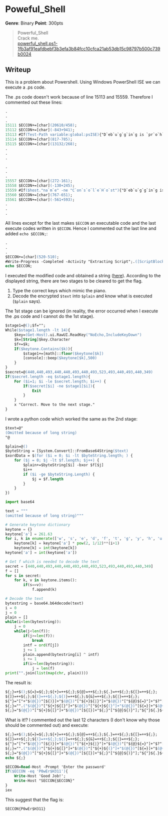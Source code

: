# Poweful_Shell
__Genre__: Binary
__Point__: 300pts

> Powerful_Shell  
> Crack me.  
> [powerful_shell.ps1-1fb3af91eafdbebf3b3efa3b84fcc10cfca21ab53db15c98797b500c739b0024](https://files-quals.seccon.jp/powerful_shell.ps1-1fb3af91eafdbebf3b3efa3b84fcc10cfca21ab53db15c98797b500c739b0024)

## Writeup
This is a problem about Powershell.
Using Windows PowerShell ISE we can execute a .ps code.

The .ps code doesn't work because of line 15113 and 15559.
Therefore I commented out these lines:

```ps
.
.
.
15111 $ECCON+=[char](20610/458);
15112 $ECCON+=[char](-843+941);
15113 #If(Test-Path variable:global:psISE){"D`eb`u`g`g`in`g is `pr`o`h`ib`it`e`d";Exit}
15114 $ECCON+=[char](817-785);
15115 $ECCON+=[char](13132/268);
.
.
.
```
```ps
.
.
.
15557 $ECCON+=[char](272-161);
15558 $ECCON+=[char](-130+245);
15559 #If($host."na`m`e" -ne "C`on`s`o`l`e`H`o`st"){"D`eb`u`g`g`in`g is `pr`o`h`ib`it`e`d";Exit}
15560 $ECCON+=[char](767-651);
15561 $ECCON+=[char](-561+593);
.
.
.
```

All lines except for the last makes `$ECCON` an executable code and the last execute codes written in `$ECCON`.
Hence I commented out the last line and added `echo $ECCON;`:

```ps
.
.
.
$ECCON+=[char](520-510);
#Write-Progress -Completed -Activity "Extracting Script";.([ScriptBlock]::Create($ECCON))
echo $ECCON;
```

I executed the modified code and obtained a string ([here]()).
According to the displayed string, there are two stages to be cleared to get the flag.

1. Type the correct keys which mimic the piano.
1. Decode the encrypted `$text` into `$plain` and know what is executed (`$plain` says).

The 1st stage can be ignored (in reality, the error occurred when I execute the .ps code and I cannot do the 1st stage).

```ps
$stage1=@();$f="";
While($stage1.length -lt 14){
	$key=(Get-Host).ui.RawUI.ReadKey("NoEcho,IncludeKeyDown")
	$k=[String]$key.Character
	$f+=$k;
	If($keytone.Contains($k)){
		$stage1+=[math]::floor($keytone[$k])
		[console]::beep($keytone[$k],500)
	}
}
$secret=@(440,440,493,440,440,493,440,493,523,493,440,493,440,349)
If($secret.length -eq $stage1.length){
	For ($i=1; $i -le $secret.length; $i++) {
		If($secret[$i] -ne $stage1[$i]){
			Exit
		}
	}
	x "Correct. Move to the next stage."
}
```


I wrote a python code which worked the same as the 2nd stage:

```ps
$text=@"
(Omitted because of long string)
"@

$plain=@()
$byteString = [System.Convert]::FromBase64String($text)
$xordData = $(for ($i = 0; $i -lt $byteString.length; ) {
	for ($j = 0; $j -lt $f.length; $j++) {
		$plain+=$byteString[$i] -bxor $f[$j]
		$i++
		if ($i -ge $byteString.Length) {
			$j = $f.length
		}
	}
})
```
```py
import base64

text = """
(omitted because of long string)"""

# Generate keytone dictionary
keytone = {}
keytone['a'] = 261.63
for i, k in enumerate(['w', 's', 'e', 'd', 'f', 't', 'g', 'y', 'h', 'u', 'j', 'k']):
    keytone[k] = keytone['a'] * pow(2, 1/12)**(i+1)
    keytone[k] = int(keytone[k])
keytone['a'] = int(keytone['a'])

# Get f which is needed to decode the text
secret = [440,440,493,440,440,493,440,493,523,493,440,493,440,349]
f = []
for s in secret:
    for k, v in keytone.items():
        if(s==v):
            f.append(k)

# Decode the text
bytestring = base64.b64decode(text)
i = 0
j = 0
plain = []
while(i<len(bytestring)):
    j = 0
    while(j<len(f)):
        if(j>=len(f)):
            break
        intf = ord(f[j])
        j += 1
        plain.append(bytestring[i] ^ intf)
        i += 1
        if(i>=len(bytestring)):
            j = len(f)
print("".join(list(map(chr, plain))))
```

The result is:
```ps
${;}=+$();${=}=${;};${+}=++${;};${@}=++${;};${.}=++${;};${[}=++${;};
${]}=++${;};${(}=++${;};${)}=++${;};${&}=++${;};${|}=++${;};
${"}="["+"$(@{})"[${)}]+"$(@{})"["${+}${|}"]+"$(@{})"["${@}${=}"]+"$?"[${+}]+"]";
${;}="".("$(@{})"["${+}${[}"]+"$(@{})"["${+}${(}"]+"$(@{})"[${=}]+"$(@{})"[${[}]+"$?"[${+}]+"$(@{})"[${.}]);
${;}="$(@{})"["${+}${[}"]+"$(@{})"[${[}]+"${;}"["${@}${)}"];"${"}${.}${(}+${"}${(}${|}+${"}${(}${)}+${"}${(}${)}+${"}${)}${|}+${"}${)}${&}+${"}${(}${+}+${"}${&}${@}+${"}${+}${=}${+}+${"}${|}${)}+${"}${+}${=}${=}+${"}${[}${]}+${"}${)}${@}+${"}${+}${+}${+}+${"}${+}${+}${]}+${"}${+}${+}${(}+${"}${.}${@}+${"}${[}${]}+${"}${&}${=}+${"}${+}${+}${[}+${"}${+}${+}${+}+${"}${+}${=}${|}+${"}${+}${+}${@}+${"}${+}${+}${(}+${"}${.}${@}+${"}${.}${|}+${"}${(}${|}+${"}${+}${+}${=}+${"}${+}${+}${(}+${"}${+}${=}${+}+${"}${+}${+}${[}+${"}${.}${@}+${"}${+}${+}${(}+${"}${+}${=}${[}+${"}${+}${=}${+}+${"}${.}${@}+${"}${+}${+}${@}+${"}${|}${)}+${"}${+}${+}${]}+${"}${+}${+}${]}+${"}${+}${+}${|}+${"}${+}${+}${+}+${"}${+}${+}${[}+${"}${+}${=}${=}+${"}${.}${|}+${"}${+}${.}+${"}${+}${=}+${"}${)}${.}+${"}${+}${=}${@}+${"}${[}${=}+${"}${.}${(}+${"}${(}${|}+${"}${(}${)}+${"}${(}${)}+${"}${)}${|}+${"}${)}${&}+${"}${.}${@}+${"}${[}${]}+${"}${+}${=}${+}+${"}${+}${+}${.}+${"}${.}${@}+${"}${.}${|}+${"}${&}${=}+${"}${[}${&}+${"}${+}${+}${|}+${"}${(}${|}+${"}${+}${+}${[}+${"}${.}${(}+${"}${)}${@}+${"}${]}${+}+${"}${[}${|}+${"}${[}${|}+${"}${.}${|}+${"}${[}${+}+${"}${+}${@}${.}+${"}${+}${.}+${"}${+}${=}+${"}${|}+${"}${&}${)}+${"}${+}${+}${[}+${"}${+}${=}${]}+${"}${+}${+}${(}+${"}${+}${=}${+}+${"}${[}${]}+${"}${)}${@}+${"}${+}${+}${+}+${"}${+}${+}${]}+${"}${+}${+}${(}+${"}${.}${@}+${"}${.}${|}+${"}${)}${+}+${"}${+}${+}${+}+${"}${+}${+}${+}+${"}${+}${=}${=}+${"}${.}${@}+${"}${)}${[}+${"}${+}${+}${+}+${"}${|}${&}+${"}${.}${.}+${"}${.}${|}+${"}${]}${|}+${"}${+}${.}+${"}${+}${=}+${"}${|}+${"}${&}${)}+${"}${+}${+}${[}+${"}${+}${=}${]}+${"}${+}${+}${(}+${"}${+}${=}${+}+${"}${[}${]}+${"}${)}${@}+${"}${+}${+}${+}+${"}${+}${+}${]}+${"}${+}${+}${(}+${"}${.}${@}+${"}${.}${[}+${"}${&}${.}+${"}${(}${|}+${"}${(}${)}+${"}${(}${)}+${"}${)}${|}+${"}${)}${&}+${"}${+}${@}${.}+${"}${.}${(}+${"}${(}${|}+${"}${(}${)}+${"}${(}${)}+${"}${)}${|}+${"}${)}${&}+${"}${+}${@}${]}+${"}${.}${[}+${"}${+}${.}+${"}${+}${=}+${"}${+}${@}${]}|${;}"|&${;}
```
What is it!? I commented out the last 12 characters (I don't know why those should be commented out) and execute:
```ps
${;}=+$();${=}=${;};${+}=++${;};${@}=++${;};${.}=++${;};${[}=++${;};
${]}=++${;};${(}=++${;};${)}=++${;};${&}=++${;};${|}=++${;};
${"}="["+"$(@{})"[${)}]+"$(@{})"["${+}${|}"]+"$(@{})"["${@}${=}"]+"$?"[${+}]+"]";
${;}="".("$(@{})"["${+}${[}"]+"$(@{})"["${+}${(}"]+"$(@{})"[${=}]+"$(@{})"[${[}]+"$?"[${+}]+"$(@{})"[${.}]);
${;}="$(@{})"["${+}${[}"]+"$(@{})"[${[}]+"${;}"["${@}${)}"];"${"}${.}${(}+${"}${(}${|}+${"}${(}${)}+${"}${(}${)}+${"}${)}${|}+${"}${)}${&}+${"}${(}${+}+${"}${&}${@}+${"}${+}${=}${+}+${"}${|}${)}+${"}${+}${=}${=}+${"}${[}${]}+${"}${)}${@}+${"}${+}${+}${+}+${"}${+}${+}${]}+${"}${+}${+}${(}+${"}${.}${@}+${"}${[}${]}+${"}${&}${=}+${"}${+}${+}${[}+${"}${+}${+}${+}+${"}${+}${=}${|}+${"}${+}${+}${@}+${"}${+}${+}${(}+${"}${.}${@}+${"}${.}${|}+${"}${(}${|}+${"}${+}${+}${=}+${"}${+}${+}${(}+${"}${+}${=}${+}+${"}${+}${+}${[}+${"}${.}${@}+${"}${+}${+}${(}+${"}${+}${=}${[}+${"}${+}${=}${+}+${"}${.}${@}+${"}${+}${+}${@}+${"}${|}${)}+${"}${+}${+}${]}+${"}${+}${+}${]}+${"}${+}${+}${|}+${"}${+}${+}${+}+${"}${+}${+}${[}+${"}${+}${=}${=}+${"}${.}${|}+${"}${+}${.}+${"}${+}${=}+${"}${)}${.}+${"}${+}${=}${@}+${"}${[}${=}+${"}${.}${(}+${"}${(}${|}+${"}${(}${)}+${"}${(}${)}+${"}${)}${|}+${"}${)}${&}+${"}${.}${@}+${"}${[}${]}+${"}${+}${=}${+}+${"}${+}${+}${.}+${"}${.}${@}+${"}${.}${|}+${"}${&}${=}+${"}${[}${&}+${"}${+}${+}${|}+${"}${(}${|}+${"}${+}${+}${[}+${"}${.}${(}+${"}${)}${@}+${"}${]}${+}+${"}${[}${|}+${"}${[}${|}+${"}${.}${|}+${"}${[}${+}+${"}${+}${@}${.}+${"}${+}${.}+${"}${+}${=}+${"}${|}+${"}${&}${)}+${"}${+}${+}${[}+${"}${+}${=}${]}+${"}${+}${+}${(}+${"}${+}${=}${+}+${"}${[}${]}+${"}${)}${@}+${"}${+}${+}${+}+${"}${+}${+}${]}+${"}${+}${+}${(}+${"}${.}${@}+${"}${.}${|}+${"}${)}${+}+${"}${+}${+}${+}+${"}${+}${+}${+}+${"}${+}${=}${=}+${"}${.}${@}+${"}${)}${[}+${"}${+}${+}${+}+${"}${|}${&}+${"}${.}${.}+${"}${.}${|}+${"}${]}${|}+${"}${+}${.}+${"}${+}${=}+${"}${|}+${"}${&}${)}+${"}${+}${+}${[}+${"}${+}${=}${]}+${"}${+}${+}${(}+${"}${+}${=}${+}+${"}${[}${]}+${"}${)}${@}+${"}${+}${+}${+}+${"}${+}${+}${]}+${"}${+}${+}${(}+${"}${.}${@}+${"}${.}${[}+${"}${&}${.}+${"}${(}${|}+${"}${(}${)}+${"}${(}${)}+${"}${)}${|}+${"}${)}${&}+${"}${+}${@}${.}+${"}${.}${(}+${"}${(}${|}+${"}${(}${)}+${"}${(}${)}+${"}${)}${|}+${"}${)}${&}+${"}${+}${@}${]}+${"}${.}${[}+${"}${+}${.}+${"}${+}${=}+${"}${+}${@}${]}#|${;}"|&${;}
echo ${;}
```
```ps
$ECCON=Read-Host -Prompt 'Enter the password'
If($ECCON -eq 'P0wEr$H311'){
	Write-Host 'Good Job!';
	Write-Host "SECCON{$ECCON}"
}
iex
```
This suggest that the flag is:
```
SECCON{P0wEr$H311}
```
